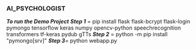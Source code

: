 ﻿### AI_PSYCHOLOGIST
***To run the Demo Project***
***Step 1*** = pip install flask flask-bcrypt flask-login pymongo tensorflow keras numpy opencv-python speechrecognition transformers tf-keras pydub gTTs
***Step 2*** = python -m pip install "pymongo[srv]"
***Step 3***= python webapp.py
